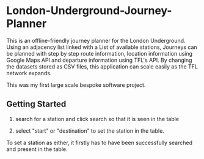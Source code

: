 # London-Underground-Journey-Planner

This is an offline-friendly journey planner for the London Underground. Using an adjacency list linked with a List of available stations, Journeys can be planned with step by step route information, location information using Google Maps API and departure information using TFL's API. By changing the datasets stored as CSV files, this application can scale easily as the TFL network expands.

This was my first large scale bespoke software project.

## Getting Started

1) search for a station and click search so that it is seen in the table

2) select "start" or "destination" to set the station in the table.

To set a station as either, it firstly has to have been successfully searched and present in the table.
